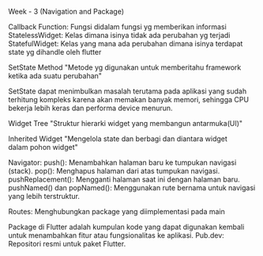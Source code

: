 Week - 3 (Navigation and Package)

Callback Function: Fungsi didalam fungsi yg memberikan informasi
StatelessWidget: Kelas dimana isinya tidak ada perubahan yg terjadi
StatefulWidget: Kelas yang mana ada perubahan dimana isinya terdapat state yg dihandle oleh flutter

SetState Method
"Metode yg digunakan untuk memberitahu framework ketika ada suatu perubahan"

SetState dapat menimbulkan masalah terutama pada aplikasi yang sudah terhitung kompleks karena akan memakan banyak memori, sehingga CPU bekerja lebih keras dan performa device menurun.

Widget Tree
"Struktur hierarki widget yang membangun antarmuka(UI)"

Inherited Widget 
"Mengelola state dan berbagi dan diantara widget dalam pohon widget"

Navigator:
push(): Menambahkan halaman baru ke tumpukan navigasi (stack).
pop(): Menghapus halaman dari atas tumpukan navigasi.
pushReplacement(): Mengganti halaman saat ini dengan halaman baru.
pushNamed() dan popNamed(): Menggunakan rute bernama untuk navigasi yang lebih terstruktur.

Routes: Menghubungkan package yang diimplementasi pada main

Package di Flutter adalah kumpulan kode yang dapat digunakan kembali untuk menambahkan fitur atau fungsionalitas ke aplikasi.
Pub.dev: Repositori resmi untuk paket Flutter.
